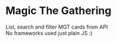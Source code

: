 # Magic The Gathering
 List, search and filter MGT cards from API \
 No frameworks used just plain JS :)
